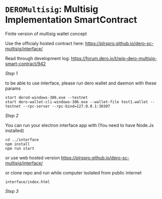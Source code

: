 # `DEROMultisig`: Multisig Implementation SmartContract
Finite version of multisig wallet concept


Use the officialy hosted contract here:
https://plrspro.github.io/dero-sc-multisig/interface/


Read through development log:
https://forum.dero.io/t/wip-dero-multisig-smart-contract/942



*Step 1*

to be able to use interface, please run dero wallet and daemon with these params
```
start derod-windows-386.exe --testnet
start dero-wallet-cli-windows-386.exe --wallet-file test1.wallet --testnet --rpc-server --rpc-bind=127.0.0.1:30307
```


*Step 2*

You can run your electron interface app with (You need to have Node.Js installed)
```
cd ../interface
npm install
npm run start
```

or use web hosted version
https://plrspro.github.io/dero-sc-multisig/interface/

or clone repo and run while computer isolated from public internet
```
interface/index.html
```


*Step 3*
